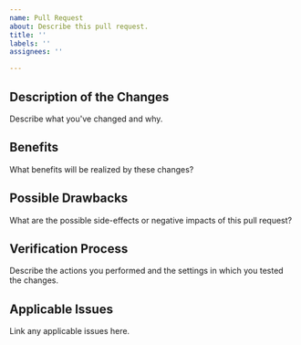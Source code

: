```yaml
---
name: Pull Request
about: Describe this pull request.
title: ''
labels: ''
assignees: ''

---
```


## Description of the Changes
Describe what you've changed and why.

## Benefits
What benefits will be realized by these changes?

## Possible Drawbacks
What are the possible side-effects or negative impacts of this pull request?

## Verification Process
Describe the actions you performed and the settings in which you tested the changes.

## Applicable Issues
Link any applicable issues here.
